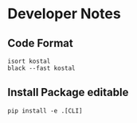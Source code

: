 # Developer Notes

## Code Format

```shell script
isort kostal
black --fast kostal
```

## Install Package editable

```shell script
pip install -e .[CLI]
```